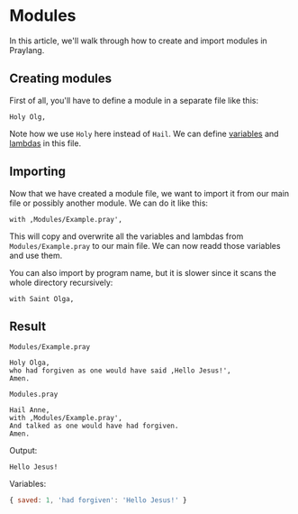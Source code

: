 # Modules

In this article, we'll walk through how to create and import modules in Praylang.

## Creating modules
First of all, you'll have to define a module in a separate file like this:
```
Holy Olg,
```
Note how we use `Holy` here instead of `Hail`. We can define [variables](variables.md) and [lambdas](lambdas.md) in this file.

## Importing
Now that we have created a module file, we want to import it from our main file or possibly another module. We can do it like this:
```
with ,Modules/Example.pray',
```
This will copy and overwrite all the variables and lambdas from `Modules/Example.pray` to our main file. We can now readd those variables and use them.

You can also import by program name, but it is slower since it scans the whole directory recursively:
```
with Saint Olga,
```

## Result
`Modules/Example.pray`
```
Holy Olga,
who had forgiven as one would have said ,Hello Jesus!',
Amen.
```
`Modules.pray`
```
Hail Anne,
with ,Modules/Example.pray',
And talked as one would have had forgiven.
Amen.
```
Output:
```
Hello Jesus!
```
Variables:
```js
{ saved: 1, 'had forgiven': 'Hello Jesus!' }
```
